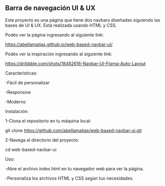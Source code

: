 ## Barra de navegación UI & UX

Este proyecto es una página que tiene dos navbars diseñadas siguiendo las bases de UI & UX. Está realizada usando HTML y CSS.

Podés ver la página ingresando al siguiente link:

https://abellamatias.github.io/web-based-navbar-ui/

Podés ver la inspiración ingresando al siguiente link:

https://dribbble.com/shots/18482616-Navbar-UI-Figma-Auto-Layout

Características:

-Fácil de personalizar

-Responsive

-Moderno

Instalación:

1-Clona el repositorio en tu máquina local:

git clone https://github.com/abellamatias/web-based-navbar-ui.git

2-Navega al directorio del proyecto:

cd web-based-navbar-ui

Uso:

-Abre el archivo index.html en tu navegador web para ver la página.

-Personaliza los archivos HTML y CSS según tus necesidades.
